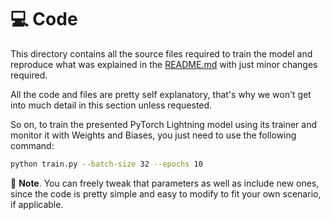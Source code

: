 # :computer: Code

This directory contains all the source files required to train the model and reproduce
what was explained in the [README.md](https://github.com/alvarobartt/ml-monitoring-with-wandb/blob/master/README.md)
with just minor changes required.

All the code and files are pretty self explanatory, that's why we won't get into much detail
in this section unless requested.

So on, to train the presented PyTorch Lightning model using its trainer and monitor it with Weights and Biases,
you just need to use the following command:

```bash
python train.py --batch-size 32 --epochs 10
```

:pushpin: __Note__. You can freely tweak that parameters as well as include new ones, since the code
is pretty simple and easy to modify to fit your own scenario, if applicable.
